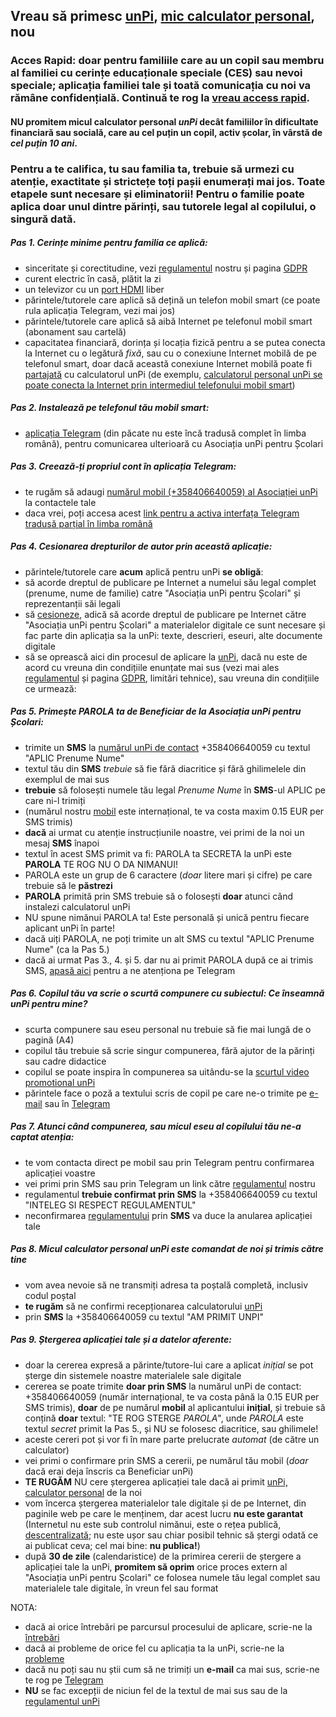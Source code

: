 ## Vreau să primesc [unPi](https://www.unpi.ro/), [mic calculator personal](http://pc.unpi.ro/), nou

### Acces Rapid: **doar** pentru familiile care au un copil sau membru al familiei cu cerințe educaționale speciale (CES) sau nevoi speciale; aplicația familiei tale și toată comunicația cu noi va rămâne confidențială. Continuă te rog la [vreau access rapid](https://start.unpi.ro/vreau/rapid/).

#### NU **promitem** micul calculator personal _unPi_ decât familiilor în dificultate financiară sau socială, care au cel puțin un copil, **activ școlar**, în vârstă de _cel puțin 10 ani_.

### Pentru a te califica, tu sau familia ta, trebuie să urmezi cu atenție, exactitate și strictețe **toți** pașii enumerați mai jos. **Toate** etapele sunt necesare și eliminatorii! Pentru o familie poate aplica doar unul dintre părinți, sau tutorele legal al copilului, o singură dată.

##### Pas 1. Cerințe minime pentru familia ce aplică:
- sinceritate și corectitudine, vezi [regulamentul](http://regulament.unpi.ro) nostru și pagina [GDPR](http://gdpr.unpi.ro/)
- curent electric în casă, plătit la zi
- un televizor cu un [port HDMI](https://en.wikipedia.org/wiki/HDMI) liber
- părintele/tutorele care aplică să dețină un telefon mobil smart (ce poate rula aplicația Telegram, vezi mai jos)
- părintele/tutorele care aplică să aibă Internet pe telefonul mobil smart (abonament sau cartelă)
- capacitatea financiară, dorința și locația fizică pentru a se putea conecta la Internet cu o legătură _fixă_, sau cu o conexiune Internet mobilă de pe telefonul smart, doar dacă această conexiune Internet mobilă poate fi [partajată](https://dexonline.ro/definitie/partaja) cu calculatorul unPi (de exemplu, [calculatorul personal unPi se poate conecta la Internet prin intermediul telefonului mobil smart](https://www.youtube.com/watch?v=g9VJny5jjt0))

##### Pas 2. Instalează pe telefonul tău mobil smart:
- [aplicația Telegram](https://telegram.org/apps) (din păcate nu este încă tradusă complet în limba română), pentru comunicarea ulterioară cu Asociația unPi pentru Școlari

##### Pas 3. Creează-ți propriul cont în aplicația Telegram:
- te rugăm să adaugi [numărul mobil (+358406640059) al Asociației unPi](tel:+358406640059) la contactele tale
- daca vrei, poți accesa acest [link pentru a activa interfața Telegram tradusă parțial în limba română](https://t.me/setlanguage/ro-beta)

##### Pas 4. Cesionarea drepturilor de autor prin această aplicație:
- părintele/tutorele care **acum** aplică pentru unPi **se obligă**:
- să acorde dreptul de publicare pe Internet a numelui său legal complet (prenume, nume de familie) catre "Asociația unPi pentru Școlari" și reprezentanții săi legali
- să [cesioneze](https://dexonline.ro/definitie/cesiona), adică să acorde dreptul de publicare pe Internet către "Asociația unPi pentru Școlari" a materialelor digitale ce sunt necesare și fac parte din aplicația sa la unPi: texte, descrieri, eseuri, alte documente digitale
- să se oprească aici din procesul de aplicare la [unPi](https://www.unpi.ro/), dacă nu este de acord cu vreuna din condițiile enunțate mai sus (vezi mai ales [regulamentul](http://regulament.unpi.ro/) și pagina [GDPR](http://gdpr.unpi.ro/), limitări tehnice), sau vreuna din condițiile ce urmează:

##### Pas 5. Primește PAROLA ta de Beneficiar de la Asociația unPi pentru Școlari:
- trimite un **SMS** la [numărul unPi de contact](tel:+358406640059) +358406640059 cu textul "APLIC Prenume Nume"
- textul tău din **SMS** _trebuie_ să fie fără diacritice și fără ghilimelele din exemplul de mai sus
- **trebuie** să folosești numele tău legal _Prenume Nume_ în **SMS**-ul APLIC pe care ni-l trimiți
- (numărul nostru [mobil](tel:+358406640059) este internațional, te va costa maxim 0.15 EUR per SMS trimis)
- **dacă** ai urmat cu atenție instrucțiunile noastre, vei primi de la noi un mesaj **SMS** înapoi
- textul în acest SMS primit va fi: PAROLA ta SECRETA la unPi este **PAROLA** TE ROG NU O DA NIMANUI!
- PAROLA este un grup de 6 caractere (_doar_ litere mari și cifre) pe care trebuie să le **păstrezi**
- **PAROLA** primită prin SMS trebuie să o folosești **doar** atunci când instalezi calculatorul unPi
- NU spune nimănui PAROLA ta! Este personală și unică pentru fiecare aplicant unPi în parte!
- dacă uiți PAROLA, ne poți trimite un alt SMS cu textul "APLIC Prenume Nume" (ca la Pas 5.)
- dacă ai urmat Pas 3., 4. și 5. dar nu ai primit PAROLA după ce ai trimis SMS, [apasă aici](https://t.me/unpi_ong) pentru a ne atenționa pe Telegram

##### Pas 6. Copilul tău va scrie o scurtă compunere cu subiectul: Ce înseamnă unPi pentru mine?
- scurta compunere sau eseu personal nu trebuie să fie mai lungă de o pagină (A4)
- copilul tău trebuie să scrie singur compunerea, fără ajutor de la părinți sau cadre didactice
- copilul se poate inspira în compunerea sa uitându-se la [scurtul video promotional unPi](https://start.unpi.ro/ong/promo/)
- părintele face o poză a textului scris de copil pe care ne-o trimite pe [e-mail](mailto:aplic@unpi.ro) sau în [Telegram](https://t.me/unpi_ong)

##### Pas 7. Atunci când compunerea, sau micul eseu al copilului tău ne-a captat atenția:
- te vom contacta direct pe mobil sau prin Telegram pentru confirmarea aplicației voastre
- vei primi prin SMS sau prin Telegram un link către [regulamentul](http://regulament.unpi.ro) nostru
- regulamentul **trebuie confirmat prin SMS** la +358406640059 cu textul "INTELEG SI RESPECT REGULAMENTUL"
- neconfirmarea [regulamentului](http://regulament.unpi.ro) prin **SMS** va duce la anularea aplicației tale

##### Pas 8. Micul calculator personal unPi este comandat de noi și trimis către tine
- vom avea nevoie să ne transmiți adresa ta poștală completă, inclusiv codul poștal
- **te rugăm** să ne confirmi recepționarea calculatorului [unPi](http://pc.unpi.ro/)
- prin **SMS** la +358406640059 cu textul "AM PRIMIT UNPI"

##### Pas 9. Ștergerea aplicației tale și a datelor aferente:
- doar la cererea expresă a părinte/tutore-lui care a aplicat _inițial_ se pot șterge din sistemele noastre materialele sale digitale
- cererea se poate trimite **doar prin SMS** la numărul unPi de contact: +358406640059 (număr internațional, te va costa până la 0.15 EUR per SMS trimis), **doar** de pe numărul **mobil** al aplicantului **inițial**, și trebuie să conțină **doar** textul: "TE ROG STERGE _PAROLA_", unde _PAROLA_ este textul _secret_ primit la Pas 5., și NU se folosesc diacritice, sau ghilimele!
- aceste cereri pot și vor fi în mare parte prelucrate _automat_ (de către un calculator)
- vei primi o confirmare prin SMS a cererii, pe numărul tău mobil (_doar_ dacă erai deja înscris ca Beneficiar unPi)
- **TE RUGĂM** NU cere ștergerea aplicației tale dacă ai primit [unPi, calculator personal](http://pc.unpi.ro/) de la noi
- vom încerca ștergerea materialelor tale digitale și de pe Internet, din paginile web pe care le menținem, dar acest lucru **nu este garantat** (Internetul nu este sub controlul nimănui, este o rețea publică, [descentralizată](https://dexonline.ro/definitie/descentralizat); nu este ușor sau chiar posibil tehnic să ștergi odată ce ai publicat ceva; cel mai bine: **nu publica!**)
- după **30 de zile** (calendaristice) de la primirea cererii de ștergere a aplicației tale la unPi, **promitem să oprim** orice proces extern al "Asociația unPi pentru Școlari" ce folosea numele tău legal complet sau materialele tale digitale, în vreun fel sau format

NOTA:
- dacă ai orice întrebări pe parcursul procesului de aplicare, scrie-ne la [întrebări](mailto:intrebari@unpi.ro)
- dacă ai probleme de orice fel cu aplicația ta la unPi, scrie-ne la [probleme](mailto:probleme@unpi.ro)
- dacă nu poți sau nu știi cum să ne trimiți un **e-mail** ca mai sus, scrie-ne te rog pe [Telegram](https://t.me/unpi_ong)
- **NU** se fac excepții de niciun fel de la textul de mai sus sau de la [regulamentul unPi](http://regulament.unpi.ro/)
